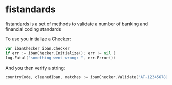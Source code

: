 # fistandards
fistandards is a set of methods to validate a number of banking and financial coding standards

To use you initialize a Checker:

```go
var ibanChecker iban.Checker
if err := ibanChecker.Initialize(); err != nil {
log.Fatal("something went wrong: ", err.Error())
```

And you then verify a string:
```go
countryCode, cleanedIban, matches := ibanChecker.Validate("AT-123456789012345678", true)
```
